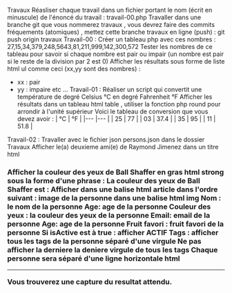 Travaux
Réasliser chaque travail dans un fichier portant le nom (écrit en minuscule) de l'énoncé du travail : travail-00.php
Travaller dans une branche git que vous nommerez travaux , vous devrez faire des commits fréquements (atomiques) , mettez cette branche travaux en ligne (push) : git push origin travaux
Travail-00 :
Créer un tableau php avec ces nombres : 27,15,34,379,248,5643,81,211,999,142,300,572
Tester les nombres de ce tableau pour savoir si chaque nombre est pair ou impair (un nombre est pair si le reste de la division par 2 est 0)
Afficher les résultats sous forme de liste html ul comme ceci (xx,yy sont des nombres) :

- xx : pair
- yy : impaire
  etc ...
  Travail-01 :
  Réaliser un script qui convertit une température de degré Celsius °C en degré Fahrenheit °F
  Afficher les résultats dans un tableau html table , utiliser la fonction php round pour arrondir à l'unité supérieur
  Voici le tableau de conversion que vous devez avoir :
  | °C | °F |
  |--- |--- |
  | 25 | 77 |
  | 03 | 37.4 |
  | 35 | 95 |
  | 11 | 51.8 |

Travail-02 :
Travaller avec le fichier json persons.json dans le dossier Travaux
Afficher le(a) deuxieme ami(e) de Raymond Jimenez dans un titre html <h3>
Afficher la couleur des yeux de Ball Shaffer en gras html strong sous la forme d'une phrase : La couleur des yeux de Ball Shaffer est :
Afficher dans une balise html article dans l'ordre suivant :
image de la personne dans une balise html img
Nom : le nom de la personne
Age: age de la personne
Couleur des yeux : la couleur des yeux de la personne
Email: email de la personne
Age: age de la personne
Fruit favori : fruit favori de la personne
Si isActive est à true : afficher ACTIF
Tags : afficher tous les tags de la personne séparé d'une virgule
Ne pas afficher la derniere la deniere virgule de tous les tags
Chaque personne sera séparé d'une ligne horizontale html <hr>
Vous trouverez une capture du resultat attendu.

